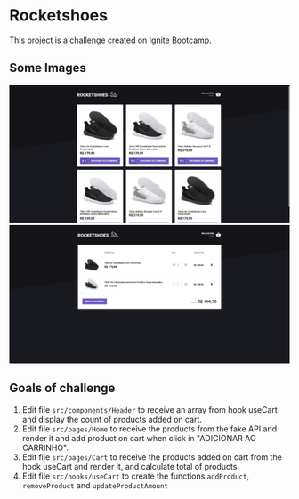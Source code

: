 # Rocketshoes

This project is a challenge created on [Ignite Bootcamp](rocketseat.com.br/ignite).

## Some Images

<img src="./public/demo/home.png" alt="Home Page" width="600"/>
<img src="./public/demo/cart.png" alt="Cart Page" width="600"/>

## Goals of challenge

1. Edit file `src/components/Header` to receive an array from hook useCart and display the count of products added on cart.
2. Edit file `src/pages/Home` to receive the products from the fake API and render it and add product on cart when click in "ADICIONAR AO CARRINHO".
3. Edit file `src/pages/Cart` to receive the products added on cart from the hook useCart and render it, and calculate total of products.
4. Edit file `src/hooks/useCart` to create the functions `addProduct`, `removeProduct` and `updateProductAmount`
